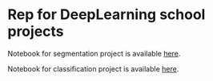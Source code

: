 # Rep for DeepLearning school projects
Notebook for segmentation project is available [here](https://colab.research.google.com/drive/1CzKxTO58iLKIvWMhq0X8HFQsr6qWnpuk?usp=sharing).


Notebook for classification project is available [here](https://colab.research.google.com/drive/1jiyT8IwsW-merRIXrd2FlcLyyIczZowB?usp=sharing).





